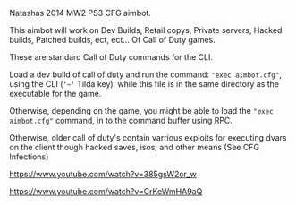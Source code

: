 Natashas 2014 MW2 PS3 CFG aimbot.

This aimbot will work on Dev Builds, Retail copys, Private servers, Hacked builds, Patched builds, ect, ect... Of Call of Duty games.

These are standard Call of Duty commands for the CLI.

Load a dev build of call of duty and run the command: ```"exec aimbot.cfg"```, using the CLI (```'~'``` Tilda key), while this file is in the same directory as the executable for the game.

Otherwise, depending on the game, you might be able to load the ```"exec aimbot.cfg"``` command, in to the command buffer using RPC.

Otherwise, older call of duty's contain varrious exploits for executing dvars on the client though hacked saves, isos, and other means (See CFG Infections)

https://www.youtube.com/watch?v=385gsW2cr_w

https://www.youtube.com/watch?v=CrKeWmHA9aQ
